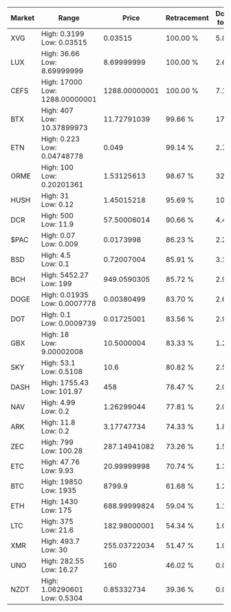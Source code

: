 | Market | Range | Price| Retracement | Doubles to 50% |
| --- | --- | --- | --- | --- |
| XVG | High: 0.3199<br />Low: 0.03515 | 0.03515 | 100.00 % | 5.05 |
| LUX | High: 36.66<br />Low: 8.69999999 | 8.69999999 | 100.00 % | 2.61 |
| CEFS | High: 17000<br />Low: 1288.00000001 | 1288.00000001 | 100.00 % | 7.10 |
| BTX | High: 407<br />Low: 10.37899973 | 11.72791039 | 99.66 % | 17.79 |
| ETN | High: 0.223<br />Low: 0.04748778 | 0.049 | 99.14 % | 2.76 |
| ORME | High: 100<br />Low: 0.20201361 | 1.53125613 | 98.67 % | 32.72 |
| HUSH | High: 31<br />Low: 0.12 | 1.45015218 | 95.69 % | 10.73 |
| DCR | High: 500<br />Low: 11.9 | 57.50006014 | 90.66 % | 4.45 |
| $PAC | High: 0.07<br />Low: 0.009 | 0.0173998 | 86.23 % | 2.27 |
| BSD | High: 4.5<br />Low: 0.1 | 0.72007004 | 85.91 % | 3.19 |
| BCH | High: 5452.27<br />Low: 199 | 949.0590305 | 85.72 % | 2.98 |
| DOGE | High: 0.01935<br />Low: 0.0007778 | 0.00380499 | 83.70 % | 2.64 |
| DOT | High: 0.1<br />Low: 0.0009739 | 0.01725001 | 83.56 % | 2.93 |
| GBX | High: 18<br />Low: 9.00002008 | 10.5000004 | 83.33 % | 1.29 |
| SKY | High: 53.1<br />Low: 0.5108 | 10.6 | 80.82 % | 2.53 |
| DASH | High: 1755.43<br />Low: 101.97 | 458 | 78.47 % | 2.03 |
| NAV | High: 4.99<br />Low: 0.2 | 1.26299044 | 77.81 % | 2.05 |
| ARK | High: 11.8<br />Low: 0.2 | 3.17747734 | 74.33 % | 1.89 |
| ZEC | High: 799<br />Low: 100.28 | 287.14941082 | 73.26 % | 1.57 |
| ETC | High: 47.76<br />Low: 9.93 | 20.99999998 | 70.74 % | 1.37 |
| BTC | High: 19850<br />Low: 1935 | 8799.9 | 61.68 % | 1.24 |
| ETH | High: 1430<br />Low: 175 | 688.99999824 | 59.04 % | 1.16 |
| LTC | High: 375<br />Low: 21.6 | 182.98000001 | 54.34 % | 1.08 |
| XMR | High: 493.7<br />Low: 30 | 255.03722034 | 51.47 % | 1.03 |
| UNO | High: 282.55<br />Low: 16.27 | 160 | 46.02 % | 0.00 |
| NZDT | High: 1.06290601<br />Low: 0.5304 | 0.85332734 | 39.36 % | 0.00 |
